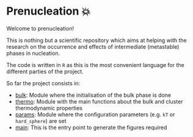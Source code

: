 # Prenucleation 💥

Welcome to prenucleation! 

This is nothing but a scientific repository 
which aims at helping with the research on the
occurrence and effects of intermediate (metastable) phases
in nucleation.

The code is written in `R` as this is the most convenient
language for the different parties of the project.

So far the project consists in:

- [bulk](utils/bulk.R): Module where the initialisation of the bulk phase is done
- [thermo](utils/thermo.R): Module with the main functions about the bulk and cluster thermodynamic properties
- [params](utils/params.R): Module where the configuration parameters (e.g. `kT` or `hard_sphere`) are set
- [main](main.R): This is the entry point to generate the figures required


